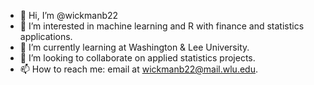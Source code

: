 - 👋 Hi, I’m @wickmanb22
- 👀 I’m interested in machine learning and R with finance and statistics applications.
- 🌱 I’m currently learning at Washington & Lee University.
- 💞️ I’m looking to collaborate on applied statistics projects.
- 📫 How to reach me: email at wickmanb22@mail.wlu.edu.

<!---
wickmanb22/wickmanb22 is a ✨ special ✨ repository because its `README.md` (this file) appears on your GitHub profile.
You can click the Preview link to take a look at your changes.
--->
